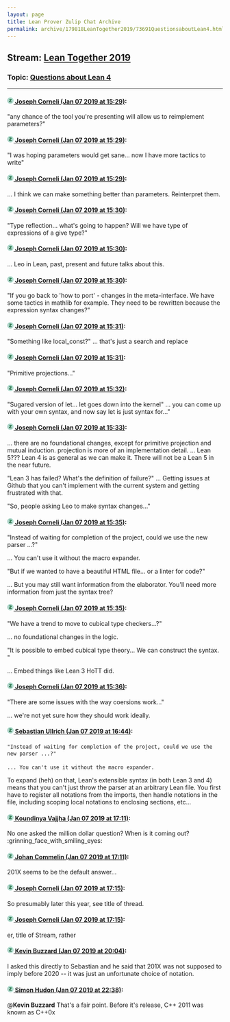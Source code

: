 ```yaml
---
layout: page
title: Lean Prover Zulip Chat Archive 
permalink: archive/179818LeanTogether2019/73691QuestionsaboutLean4.html
---
```


## Stream: [Lean Together 2019](index.html)
### Topic: [Questions about Lean 4](73691QuestionsaboutLean4.html)

---

#### [![Click to go to Zulip](../../assets/img/zulip2.png) Joseph Corneli (Jan 07 2019 at 15:29)](https://leanprover.zulipchat.com/#narrow/stream/179818-Lean%20Together%202019/topic/Questions%20about%20Lean%204/near/154572312):
"any chance of the tool you're presenting will allow us to reimplement parameters?"

#### [![Click to go to Zulip](../../assets/img/zulip2.png) Joseph Corneli (Jan 07 2019 at 15:29)](https://leanprover.zulipchat.com/#narrow/stream/179818-Lean%20Together%202019/topic/Questions%20about%20Lean%204/near/154572327):
"I was hoping parameters would get sane... now I have more tactics to write"

#### [![Click to go to Zulip](../../assets/img/zulip2.png) Joseph Corneli (Jan 07 2019 at 15:29)](https://leanprover.zulipchat.com/#narrow/stream/179818-Lean%20Together%202019/topic/Questions%20about%20Lean%204/near/154572342):
... I think we can make something better than parameters.  Reinterpret them.

#### [![Click to go to Zulip](../../assets/img/zulip2.png) Joseph Corneli (Jan 07 2019 at 15:30)](https://leanprover.zulipchat.com/#narrow/stream/179818-Lean%20Together%202019/topic/Questions%20about%20Lean%204/near/154572360):
"Type reflection... what's going to happen?  Will we have type of expressions of a give type?"

#### [![Click to go to Zulip](../../assets/img/zulip2.png) Joseph Corneli (Jan 07 2019 at 15:30)](https://leanprover.zulipchat.com/#narrow/stream/179818-Lean%20Together%202019/topic/Questions%20about%20Lean%204/near/154572413):
... Leo in Lean, past, present and future talks about this.

#### [![Click to go to Zulip](../../assets/img/zulip2.png) Joseph Corneli (Jan 07 2019 at 15:30)](https://leanprover.zulipchat.com/#narrow/stream/179818-Lean%20Together%202019/topic/Questions%20about%20Lean%204/near/154572434):
"If you go back to 'how to port' - changes in the meta-interface.  We have some tactics in mathlib for example.  They need to be rewritten because the expression syntax changes?"

#### [![Click to go to Zulip](../../assets/img/zulip2.png) Joseph Corneli (Jan 07 2019 at 15:31)](https://leanprover.zulipchat.com/#narrow/stream/179818-Lean%20Together%202019/topic/Questions%20about%20Lean%204/near/154572445):
"Something like local_const?"
... that's just a search and replace

#### [![Click to go to Zulip](../../assets/img/zulip2.png) Joseph Corneli (Jan 07 2019 at 15:31)](https://leanprover.zulipchat.com/#narrow/stream/179818-Lean%20Together%202019/topic/Questions%20about%20Lean%204/near/154572475):
"Primitive projections..."

#### [![Click to go to Zulip](../../assets/img/zulip2.png) Joseph Corneli (Jan 07 2019 at 15:32)](https://leanprover.zulipchat.com/#narrow/stream/179818-Lean%20Together%202019/topic/Questions%20about%20Lean%204/near/154572549):
"Sugared version of let... let goes down into the kernel"
... you can come up with your own syntax, and now say let is just syntax for..."

#### [![Click to go to Zulip](../../assets/img/zulip2.png) Joseph Corneli (Jan 07 2019 at 15:33)](https://leanprover.zulipchat.com/#narrow/stream/179818-Lean%20Together%202019/topic/Questions%20about%20Lean%204/near/154572609):
... there are no foundational changes, except for primitive projection and mutual induction.  projection is more of an implementation detail.
... Lean 5???  Lean 4 is as general as we can make it.  There will not be a Lean 5 in the near future. 

"Lean 3 has failed? What's the definition of failure?"
... Getting issues at Github that you can't implement with the current system and getting frustrated with that.

"So, people asking Leo to make syntax changes..."

#### [![Click to go to Zulip](../../assets/img/zulip2.png) Joseph Corneli (Jan 07 2019 at 15:35)](https://leanprover.zulipchat.com/#narrow/stream/179818-Lean%20Together%202019/topic/Questions%20about%20Lean%204/near/154572706):
"Instead of waiting for completion of the project, could we use the new parser ...?"

... You can't use it without the macro expander.

"But if we wanted to have a beautiful HTML file... or a linter for code?"

... But you may still want information from the elaborator.  You'll need more information from just the syntax tree?

#### [![Click to go to Zulip](../../assets/img/zulip2.png) Joseph Corneli (Jan 07 2019 at 15:35)](https://leanprover.zulipchat.com/#narrow/stream/179818-Lean%20Together%202019/topic/Questions%20about%20Lean%204/near/154572743):
"We have a trend to move to cubical type checkers...?"

... no foundational changes in the logic.

"It is possible to embed cubical type theory... We can construct the syntax. "

... Embed things like Lean 3 HoTT did.

#### [![Click to go to Zulip](../../assets/img/zulip2.png) Joseph Corneli (Jan 07 2019 at 15:36)](https://leanprover.zulipchat.com/#narrow/stream/179818-Lean%20Together%202019/topic/Questions%20about%20Lean%204/near/154572813):
"There are some issues with the way coersions work..."

... we're not yet sure how they should work ideally.

#### [![Click to go to Zulip](../../assets/img/zulip2.png) Sebastian Ullrich (Jan 07 2019 at 16:44)](https://leanprover.zulipchat.com/#narrow/stream/179818-Lean%20Together%202019/topic/Questions%20about%20Lean%204/near/154577969):
```quote
"Instead of waiting for completion of the project, could we use the new parser ...?"

... You can't use it without the macro expander.
```
 To expand (heh) on that, Lean's extensible syntax (in both Lean 3 and 4) means that you can't just throw the parser at an arbitrary Lean file. You first have to register all notations from the imports, then handle notations in the file, including scoping local notations to enclosing sections, etc...

#### [![Click to go to Zulip](../../assets/img/zulip2.png) Koundinya Vajjha (Jan 07 2019 at 17:11)](https://leanprover.zulipchat.com/#narrow/stream/179818-Lean%20Together%202019/topic/Questions%20about%20Lean%204/near/154579901):
No one asked the million dollar question? When is it coming out? :grinning_face_with_smiling_eyes:

#### [![Click to go to Zulip](../../assets/img/zulip2.png) Johan Commelin (Jan 07 2019 at 17:11)](https://leanprover.zulipchat.com/#narrow/stream/179818-Lean%20Together%202019/topic/Questions%20about%20Lean%204/near/154579931):
201X seems to be the default answer...

#### [![Click to go to Zulip](../../assets/img/zulip2.png) Joseph Corneli (Jan 07 2019 at 17:15)](https://leanprover.zulipchat.com/#narrow/stream/179818-Lean%20Together%202019/topic/Questions%20about%20Lean%204/near/154580237):
So presumably later this year, see title of thread.

#### [![Click to go to Zulip](../../assets/img/zulip2.png) Joseph Corneli (Jan 07 2019 at 17:15)](https://leanprover.zulipchat.com/#narrow/stream/179818-Lean%20Together%202019/topic/Questions%20about%20Lean%204/near/154580252):
er, title of Stream, rather

#### [![Click to go to Zulip](../../assets/img/zulip2.png) Kevin Buzzard (Jan 07 2019 at 20:04)](https://leanprover.zulipchat.com/#narrow/stream/179818-Lean%20Together%202019/topic/Questions%20about%20Lean%204/near/154592008):
I asked this directly to Sebastian and he said that 201X was not supposed to imply before 2020 -- it was just an unfortunate choice of notation.

#### [![Click to go to Zulip](../../assets/img/zulip2.png) Simon Hudon (Jan 07 2019 at 22:38)](https://leanprover.zulipchat.com/#narrow/stream/179818-Lean%20Together%202019/topic/Questions%20about%20Lean%204/near/154603322):
@**Kevin Buzzard** That's a fair point. Before it's release, C++ 2011 was known as C++0x

